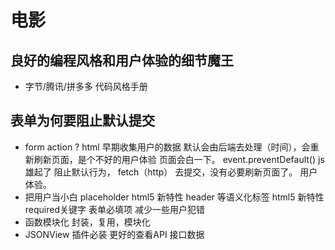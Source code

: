 # 电影

## 良好的编程风格和用户体验的细节魔王
   - 字节/腾讯/拼多多 代码风格手册

## 表单为何要阻止默认提交
- form action ?
   html 早期收集用户的数据 默认会由后端去处理（时间），会重新刷新页面，是个不好的用户体验 
   页面会白一下。
   event.preventDefault() js雄起了 阻止默认行为， fetch（http） 去提交，没有必要刷新页面了。
   用户体验。
- 把用户当小白
  placeholder html5 新特性
  header 等语义化标签 html5 新特性
  required关键字 表单必填项 减少一些用户犯错
- 函数模块化
  封装，复用，模块化 
- JSONView 插件必装 更好的查看API 接口数据